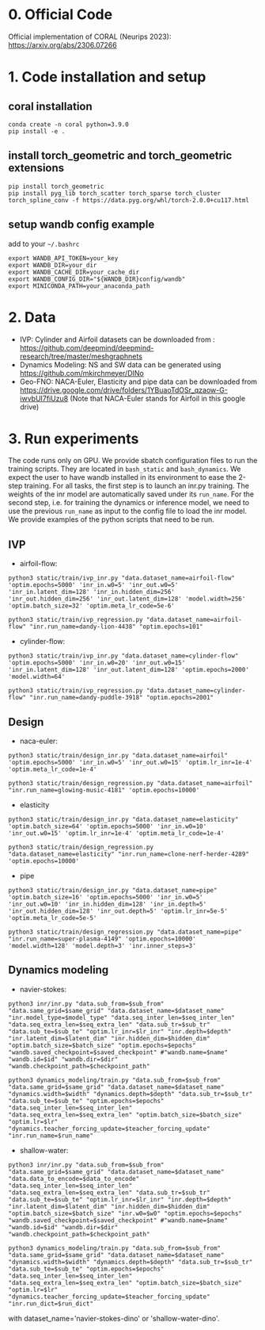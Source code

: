 # 0. Official Code
Official implementation of CORAL (Neurips 2023): https://arxiv.org/abs/2306.07266



# 1. Code installation and setup
## coral installation
```
conda create -n coral python=3.9.0
pip install -e .
```

## install torch_geometric and torch_geometric extensions
```
pip install torch_geometric
pip install pyg_lib torch_scatter torch_sparse torch_cluster torch_spline_conv -f https://data.pyg.org/whl/torch-2.0.0+cu117.html
```

## setup wandb config example

add to your `~/.bashrc`
```
export WANDB_API_TOKEN=your_key
export WANDB_DIR=your_dir
export WANDB_CACHE_DIR=your_cache_dir
export WANDB_CONFIG_DIR="${WANDB_DIR}config/wandb"
export MINICONDA_PATH=your_anaconda_path
```

# 2. Data

* IVP: Cylinder and Airfoil datasets can be downloaded from : https://github.com/deepmind/deepmind-research/tree/master/meshgraphnets
* Dynamics Modeling: NS and SW data can be generated using https://github.com/mkirchmeyer/DINo
* Geo-FNO: NACA-Euler, Elasticity and pipe data can be downloaded from https://drive.google.com/drive/folders/1YBuaoTdOSr_qzaow-G-iwvbUI7fiUzu8 (Note that NACA-Euler stands for Airfoil in this google drive)



# 3. Run experiments 
The code runs only on GPU. We provide sbatch configuration files to run the training scripts. They are located in `bash_static` and `bash_dynamics`. 
We expect the user to have wandb installed in its environment to ease the 2-step training. 
For all tasks, the first step is to launch an inr.py training. The weights of the inr model are automatically saved under its `run_name`.
For the second step, i.e. for training the dynamics or inference model, we need to use the previous `run_name` as input to the config file to load the inr model.
We provide examples of the python scripts that need to be run.

## IVP
  * airfoil-flow: 
  ``` 
  python3 static/train/ivp_inr.py "data.dataset_name=airfoil-flow" 'optim.epochs=5000' 'inr_in.w0=5' 'inr_out.w0=5' 'inr_in.latent_dim=128' 'inr_in.hidden_dim=256' 'inr_out.hidden_dim=256' 'inr_out.latent_dim=128' 'model.width=256' 'optim.batch_size=32' 'optim.meta_lr_code=5e-6'
  ```
  ```
  python3 static/train/ivp_regression.py "data.dataset_name=airfoil-flow" "inr.run_name=dandy-lion-4438" "optim.epochs=101"
  ```
  * cylinder-flow:
  ```
  python3 static/train/ivp_inr.py "data.dataset_name=cylinder-flow" 'optim.epochs=5000' 'inr_in.w0=20' 'inr_out.w0=15' 'inr_in.latent_dim=128' 'inr_out.latent_dim=128' 'optim.epochs=2000' 'model.width=64'
  ```
  ```
  python3 static/train/ivp_regression.py "data.dataset_name=cylinder-flow" "inr.run_name=dandy-puddle-3918" "optim.epochs=2001"
  ```
 

## Design
* naca-euler:
```
python3 static/train/design_inr.py "data.dataset_name=airfoil" 'optim.epochs=5000' 'inr_in.w0=5' 'inr_out.w0=15' 'optim.lr_inr=1e-4' 'optim.meta_lr_code=1e-4'
```

```
python3 static/train/design_regression.py "data.dataset_name=airfoil" "inr.run_name=glowing-music-4181" 'optim.epochs=10000'
```
* elasticity
```
python3 static/train/design_inr.py "data.dataset_name=elasticity" 'optim.batch_size=64' 'optim.epochs=5000' 'inr_in.w0=10' 'inr_out.w0=15' 'optim.lr_inr=1e-4' 'optim.meta_lr_code=1e-4' 
```
```
python3 static/train/design_regression.py "data.dataset_name=elasticity" "inr.run_name=clone-nerf-herder-4289" 'optim.epochs=10000'
```
* pipe
```
python3 static/train/design_inr.py "data.dataset_name=pipe" 'optim.batch_size=16' 'optim.epochs=5000' 'inr_in.w0=5' 'inr_out.w0=10' 'inr_in.hidden_dim=128' 'inr_in.depth=5' 'inr_out.hidden_dim=128' 'inr_out.depth=5' 'optim.lr_inr=5e-5' 'optim.meta_lr_code=5e-5' 
```

```
python3 static/train/design_regression.py "data.dataset_name=pipe" "inr.run_name=super-plasma-4149" 'optim.epochs=10000' 'model.width=128' 'model.depth=3' 'inr.inner_steps=3' 
```

## Dynamics modeling
* navier-stokes:
```
python3 inr/inr.py "data.sub_from=$sub_from" "data.same_grid=$same_grid" "data.dataset_name=$dataset_name" "inr.model_type=$model_type" "data.seq_inter_len=$seq_inter_len" "data.seq_extra_len=$seq_extra_len" "data.sub_tr=$sub_tr" "data.sub_te=$sub_te" "optim.lr_inr=$lr_inr" "inr.depth=$depth" "inr.latent_dim=$latent_dim" "inr.hidden_dim=$hidden_dim" "optim.batch_size=$batch_size" "optim.epochs=$epochs" "wandb.saved_checkpoint=$saved_checkpoint" #"wandb.name=$name" "wandb.id=$id" "wandb.dir=$dir" "wandb.checkpoint_path=$checkpoint_path"
```

```
python3 dynamics_modeling/train.py "data.sub_from=$sub_from" "data.same_grid=$same_grid" "data.dataset_name=$dataset_name" "dynamics.width=$width" "dynamics.depth=$depth" "data.sub_tr=$sub_tr" "data.sub_te=$sub_te" "optim.epochs=$epochs" "data.seq_inter_len=$seq_inter_len" "data.seq_extra_len=$seq_extra_len" "optim.batch_size=$batch_size" "optim.lr=$lr"  "dynamics.teacher_forcing_update=$teacher_forcing_update" "inr.run_name=$run_name"
```
 
* shallow-water:
```
python3 inr/inr.py "data.sub_from=$sub_from" "data.same_grid=$same_grid" "data.dataset_name=$dataset_name" "data.data_to_encode=$data_to_encode" "data.seq_inter_len=$seq_inter_len" "data.seq_extra_len=$seq_extra_len" "data.sub_tr=$sub_tr" "data.sub_te=$sub_te" "optim.lr_inr=$lr_inr" "inr.depth=$depth" "inr.latent_dim=$latent_dim" "inr.hidden_dim=$hidden_dim" "optim.batch_size=$batch_size" "inr.w0=$w0" "optim.epochs=$epochs" "wandb.saved_checkpoint=$saved_checkpoint" #"wandb.name=$name" "wandb.id=$id" "wandb.dir=$dir" "wandb.checkpoint_path=$checkpoint_path"  
```
```
python3 dynamics_modeling/train.py "data.sub_from=$sub_from" "data.same_grid=$same_grid" "data.dataset_name=$dataset_name" "dynamics.width=$width" "dynamics.depth=$depth" "data.sub_tr=$sub_tr" "data.sub_te=$sub_te" "optim.epochs=$epochs" "data.seq_inter_len=$seq_inter_len" "data.seq_extra_len=$seq_extra_len" "optim.batch_size=$batch_size" "optim.lr=$lr"  "dynamics.teacher_forcing_update=$teacher_forcing_update" "inr.run_dict=$run_dict"
```

with dataset_name='navier-stokes-dino' or 'shallow-water-dino'.





